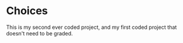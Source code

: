 # Choices
This is my second ever coded project, and my first coded project that doesn't need to be graded.
